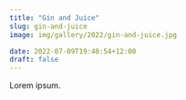 ```yaml
---
title: "Gin and Juice"
slug: gin-and-juice
image: img/gallery/2022/gin-and-juice.jpg

date: 2022-07-09T19:40:54+12:00
draft: false
---
```


Lorem ipsum.
